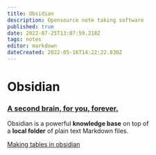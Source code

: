 ```yaml
---
title: Obsidian
description: Opensource note taking software
published: true
date: 2022-07-25T13:07:59.218Z
tags: notes
editor: markdown
dateCreated: 2022-05-16T14:22:22.830Z
---
```

# Obsidian
### [A second brain,  for you, forever.](https://obsidian.md/)

Obsidian is a powerful **knowledge base** on top of  
a **local folder** of plain text Markdown files.


[Making tables in obsidian](https://www.youtube.com/watch?v=m81Q0tqM4ps)